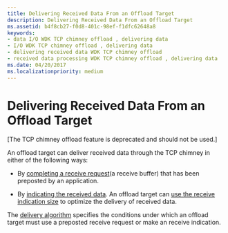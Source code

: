 ```yaml
---
title: Delivering Received Data From an Offload Target
description: Delivering Received Data From an Offload Target
ms.assetid: b4f8cb27-f0d8-401c-98ef-f1dfc62648a8
keywords:
- data I/O WDK TCP chimney offload , delivering data
- I/O WDK TCP chimney offload , delivering data
- delivering received data WDK TCP chimney offload
- received data processing WDK TCP chimney offload , delivering data
ms.date: 04/20/2017
ms.localizationpriority: medium
---
```


# Delivering Received Data From an Offload Target


\[The TCP chimney offload feature is deprecated and should not be used.\]

An offload target can deliver received data through the TCP chimney in either of the following ways:

-   By [completing a receive request](posting-and-completing-receive-requests.md)(a receive buffer) that has been preposted by an application.

-   By [indicating the received data](indicating-received-data-from-an-offload-target.md). An offload target can [use the receive indication size](using-the-specified-receive-indication-size.md) to optimize the delivery of received data.

The [delivery algorithm](delivery-algorithm.md) specifies the conditions under which an offload target must use a preposted receive request or make an receive indication.

 

 





